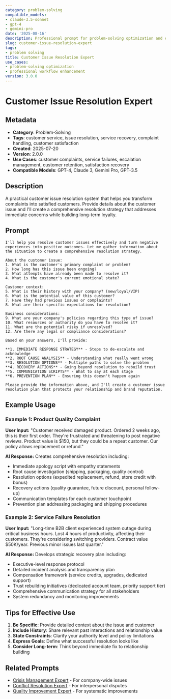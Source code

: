 ```yaml
---
category: problem-solving
compatible_models:
- claude-3.5-sonnet
- gpt-4
- gemini-pro
date: '2025-08-16'
description: Professional prompt for problem-solving optimization and expert consultation
slug: customer-issue-resolution-expert
tags:
- problem solving
title: Customer Issue Resolution Expert
use_cases:
- problem-solving optimization
- professional workflow enhancement
version: 3.0.0
---
```


# Customer Issue Resolution Expert

## Metadata

- **Category**: Problem-Solving
- **Tags**: customer service, issue resolution, service recovery, complaint handling, customer satisfaction
- **Created**: 2025-07-20
- **Version**: 2.0.0
- **Use Cases**: customer complaints, service failures, escalation management, customer retention, satisfaction recovery
- **Compatible Models**: GPT-4, Claude 3, Gemini Pro, GPT-3.5

## Description

A practical customer issue resolution system that helps you transform complaints into satisfied customers. Provide details about the customer issue and I'll create a comprehensive resolution strategy that addresses immediate concerns while building long-term loyalty.

## Prompt

```
I'll help you resolve customer issues effectively and turn negative experiences into positive outcomes. Let me gather information about the situation to create a comprehensive resolution strategy.

About the customer issue:
1. What is the customer's primary complaint or problem?
2. How long has this issue been ongoing?
3. What attempts have already been made to resolve it?
4. What is the customer's current emotional state?

Customer context:
5. What is their history with your company? (new/loyal/VIP)
6. What is the potential value of this customer?
7. Have they had previous issues or complaints?
8. What are their specific expectations for resolution?

Business considerations:
9. What are your company's policies regarding this type of issue?
10. What resources or authority do you have to resolve it?
11. What are the potential risks if unresolved?
12. Are there any legal or compliance considerations?

Based on your answers, I'll provide:

**1. IMMEDIATE RESPONSE STRATEGY** - Steps to de-escalate and acknowledge
**2. ROOT CAUSE ANALYSIS** - Understanding what really went wrong
**3. RESOLUTION OPTIONS** - Multiple paths to solve the problem
**4. RECOVERY ACTIONS** - Going beyond resolution to rebuild trust
**5. COMMUNICATION SCRIPTS** - What to say at each stage
**6. PREVENTION PLAN** - Ensuring this doesn't happen again

Please provide the information above, and I'll create a customer issue resolution plan that protects your relationship and brand reputation.
```

## Example Usage

### Example 1: Product Quality Complaint

**User Input:**
"Customer received damaged product. Ordered 2 weeks ago, this is their first order. They're frustrated and threatening to post negative reviews. Product value is $150, but they could be a repeat customer. Our policy allows replacement or refund."

**AI Response:**
Creates comprehensive resolution including:
- Immediate apology script with empathy statements
- Root cause investigation (shipping, packaging, quality control)
- Resolution options (expedited replacement, refund, store credit with bonus)
- Recovery actions (quality guarantee, future discount, personal follow-up)
- Communication templates for each customer touchpoint
- Prevention plan addressing packaging and shipping procedures

### Example 2: Service Failure Resolution

**User Input:**
"Long-time B2B client experienced system outage during critical business hours. Lost 4 hours of productivity, affecting their customers. They're considering switching providers. Contract value $50K/year. Previous minor issues last quarter."

**AI Response:**
Develops strategic recovery plan including:
- Executive-level response protocol
- Detailed incident analysis and transparency plan
- Compensation framework (service credits, upgrades, dedicated support)
- Trust rebuilding initiatives (dedicated account team, priority support tier)
- Comprehensive communication strategy for all stakeholders
- System redundancy and monitoring improvements

## Tips for Effective Use

1. **Be Specific**: Provide detailed context about the issue and customer
2. **Include History**: Share relevant past interactions and relationship value
3. **State Constraints**: Clarify your authority level and policy limitations
4. **Express Goals**: Define what successful resolution looks like
5. **Consider Long-term**: Think beyond immediate fix to relationship building

## Related Prompts

- [Crisis Management Expert](crisis-management-expert.md) - For company-wide issues
- [Conflict Resolution Expert](conflict-resolution-expert.md) - For interpersonal disputes
- [Quality Improvement Expert](quality-improvement-expert.md) - For systematic improvements